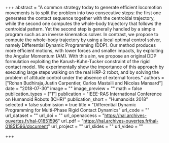 +++
abstract = "A common strategy today to generate efficient locomotion movements is to split the problem into two consecutive steps: the first one generates the contact sequence together with the centroidal trajectory, while the second one computes the whole-body trajectory that follows the centroidal pattern. Yet the second step is generally handled by a simple program such as an inverse kinematics solver. In contrast, we propose to compute the whole-body trajectory by using a local optimal control solver, namely Differential Dynamic Programming (DDP). Our method produces more efficient motions, with lower forces and smaller impacts, by exploiting the Angular Momentum (AM). With this aim, we propose an original DDP formulation exploiting the Karush-Kuhn-Tucker constraint of the rigid contact model. We experimentally show the importance of this approach by executing large steps walking on the real HRP-2 robot, and by solving the problem of attitude control under the absence of external forces." 
authors = ["Rohan Budhiraja,Justin Carpentier, Carlos Mastalli and Nicolas Mansard"]
date = "2018-07-30"
image = ""
image_preview = ""
math = false
publication_types = ["1"]
publication = "IEEE-RAS International Conference on Humanoid Robots (ICHR)"
publication_short = "Humanoids 2018"
selected = false
submission = true
title = "Differential Dynamic Programming for Multi-Phase Rigid Contact Dynamics"
url_code = ""
url_dataset = ""
url_doi = ""
url_openaccess = "https://hal.archives-ouvertes.fr/hal-01851596"
url_pdf = "https://hal.archives-ouvertes.fr/hal-01851596/document"
url_project = ""
url_slides = ""
url_video = ""

+++

